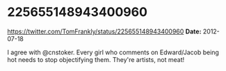 # 225655148943400960
https://twitter.com/TomFrankly/status/225655148943400960
**Date:** 2012-07-18

I agree with @cnstoker. Every girl who comments on Edward/Jacob being hot needs to stop objectifying them. They're artists, not meat!

